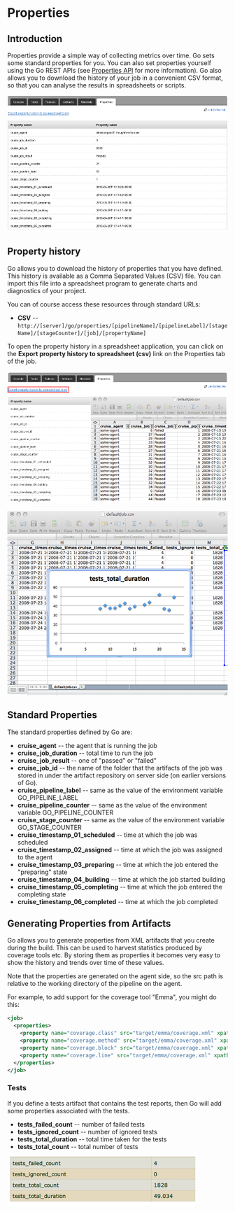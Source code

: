 # Properties

## Introduction

Properties provide a simple way of collecting metrics over time. Go sets some standard properties for you. You can also set properties yourself using the Go REST APIs (see [Properties API](../api/Properties_API.md) for more information). Go also allows you to download the history of your job in a convenient CSV format, so that you can analyse the results in spreadsheets or scripts.

![](../resources/images/cruise_properties.png)

## Property history

Go allows you to download the history of properties that you have defined. This history is available as a Comma Separated Values (CSV) file. You can import this file into a spreadsheet program to generate charts and diagnostics of your project.

You can of course access these resources through standard URLs:

-   **CSV** --
    `http://[server]/go/properties/[pipelineName]/[pipelineLabel]/[stageName]/[stageCounter]/[job]/[propertyName]`

To open the property history in a spreadsheet application, you can click on the **Export property history to spreadsheet (csv)** link on the Properties tab of the job.

![](../resources/images/properties_export.png)

![](../resources/images/properties-chart.png)

## Standard Properties

The standard properties defined by Go are:

-   **cruise\_agent** -- the agent that is running the job
-   **cruise\_job\_duration** -- total time to run the job
-   **cruise\_job\_result** -- one of "passed" or "failed"
-   **cruise\_job\_id** -- the name of the folder that the artifacts of the job was stored in under the artifact repository on server side (on earlier versions of Go).
-   **cruise\_pipeline\_label** -- same as the value of the environment variable GO\_PIPELINE\_LABEL
-   **cruise\_pipeline\_counter** -- same as the value of the environment variable GO\_PIPELINE\_COUNTER
-   **cruise\_stage\_counter** -- same as the value of the environment variable GO\_STAGE\_COUNTER
-   **cruise\_timestamp\_01\_scheduled** -- time at which the job was scheduled
-   **cruise\_timestamp\_02\_assigned** -- time at which the job was assigned to the agent
-   **cruise\_timestamp\_03\_preparing** -- time at which the job entered the "preparing" state
-   **cruise\_timestamp\_04\_building** -- time at which the job started building
-   **cruise\_timestamp\_05\_completing** -- time at which the job entered the completing state
-   **cruise\_timestamp\_06\_completed** -- time at which the job completed

## Generating Properties from Artifacts

Go allows you to generate properties from XML artifacts that you create during the build. This can be used to harvest statistics produced by coverage tools etc. By storing them as properties it becomes very easy to show the history and trends over time of these values.

Note that the properties are generated on the agent side, so the src path is relative to the working directory of the pipeline on the agent.

For example, to add support for the coverage tool "Emma", you might do this:

```xml
<job>
  <properties>
    <property name="coverage.class" src="target/emma/coverage.xml" xpath="substring-before(//report/data/all/coverage[starts-with(@type,'class')]/@value, '%')" />
    <property name="coverage.method" src="target/emma/coverage.xml" xpath="substring-before(//report/data/all/coverage[starts-with(@type,'method')]/@value, '%')" />
    <property name="coverage.block" src="target/emma/coverage.xml" xpath="substring-before(//report/data/all/coverage[starts-with(@type,'block')]/@value, '%')" />
    <property name="coverage.line" src="target/emma/coverage.xml" xpath="substring-before(//report/data/all/coverage[starts-with(@type,'line')]/@value, '%')" />
  </properties>
</job>

```

### Tests

If you define a tests artifact that contains the test reports, then Go will add some properties associated with the tests.

-   **tests\_failed\_count** -- number of failed tests
-   **tests\_ignored\_count** -- number of ignored tests
-   **tests\_total\_duration** -- total time taken for the tests
-   **tests\_total\_count** -- total number of tests

![](../resources/images/properties-tests.png)
